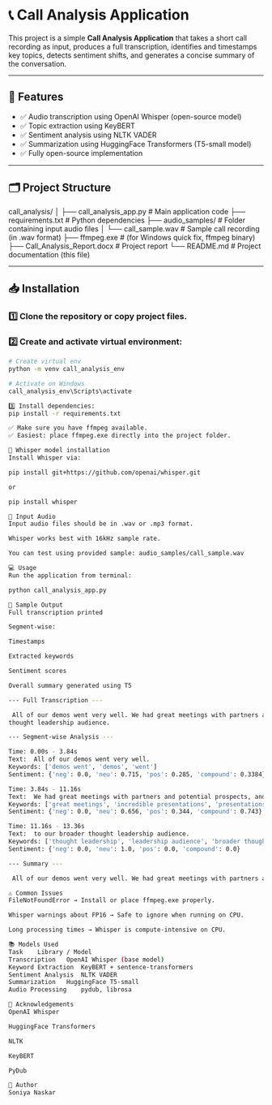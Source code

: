 # 📞 Call Analysis Application

This project is a simple **Call Analysis Application** that takes a short call recording as input, produces a full transcription, identifies and timestamps key topics, detects sentiment shifts, and generates a concise summary of the conversation.

---

## 🚀 Features

- ✅ Audio transcription using OpenAI Whisper (open-source model)
- ✅ Topic extraction using KeyBERT
- ✅ Sentiment analysis using NLTK VADER
- ✅ Summarization using HuggingFace Transformers (T5-small model)
- ✅ Fully open-source implementation

---

## 🗂️ Project Structure

call_analysis/
│
├── call_analysis_app.py # Main application code
├── requirements.txt # Python dependencies
├── audio_samples/ # Folder containing input audio files
│ └── call_sample.wav # Sample call recording (in .wav format)
├── ffmpeg.exe # (for Windows quick fix, ffmpeg binary)
├── Call_Analysis_Report.docx # Project report
└── README.md # Project documentation (this file)


---

## 📥 Installation

### 1️⃣ Clone the repository or copy project files.

### 2️⃣ Create and activate virtual environment:

```bash
# Create virtual env
python -m venv call_analysis_env

# Activate on Windows
call_analysis_env\Scripts\activate

3️⃣ Install dependencies:
pip install -r requirements.txt

✅ Make sure you have ffmpeg available.
✅ Easiest: place ffmpeg.exe directly into the project folder.

🔧 Whisper model installation
Install Whisper via:

pip install git+https://github.com/openai/whisper.git

or

pip install whisper

🎤 Input Audio
Input audio files should be in .wav or .mp3 format.

Whisper works best with 16kHz sample rate.

You can test using provided sample: audio_samples/call_sample.wav

💻 Usage
Run the application from terminal:

python call_analysis_app.py

📝 Sample Output
Full transcription printed

Segment-wise:

Timestamps

Extracted keywords

Sentiment scores

Overall summary generated using T5

--- Full Transcription ---

 All of our demos went very well. We had great meetings with partners and potential prospects, and we had incredible presentations to our broader 
thought leadership audience.

--- Segment-wise Analysis ---

Time: 0.00s - 3.84s
Text:  All of our demos went very well.
Keywords: ['demos went', 'demos', 'went']
Sentiment: {'neg': 0.0, 'neu': 0.715, 'pos': 0.285, 'compound': 0.3384}

Time: 3.84s - 11.16s
Text:  We had great meetings with partners and potential prospects, and we had incredible presentations
Keywords: ['great meetings', 'incredible presentations', 'presentations', 'meetings partners', 'partners potential']
Sentiment: {'neg': 0.0, 'neu': 0.656, 'pos': 0.344, 'compound': 0.743}

Time: 11.16s - 13.36s
Text:  to our broader thought leadership audience.
Keywords: ['thought leadership', 'leadership audience', 'broader thought', 'leadership', 'broader']
Sentiment: {'neg': 0.0, 'neu': 1.0, 'pos': 0.0, 'compound': 0.0}

--- Summary ---

 All of our demos went very well. We had great meetings with partners and potential prospects, and we had incredible presentations to our broader s to our broader thought leadership audience.

⚠ Common Issues
FileNotFoundError → Install or place ffmpeg.exe properly.

Whisper warnings about FP16 → Safe to ignore when running on CPU.

Long processing times → Whisper is compute-intensive on CPU.

📚 Models Used
Task	Library / Model
Transcription	OpenAI Whisper (base model)
Keyword Extraction	KeyBERT + sentence-transformers
Sentiment Analysis	NLTK VADER
Summarization	HuggingFace T5-small
Audio Processing	pydub, librosa

🙏 Acknowledgements
OpenAI Whisper

HuggingFace Transformers

NLTK

KeyBERT

PyDub

🧑 Author
Soniya Naskar


